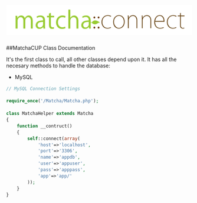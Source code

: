 ![Match::connect](../press/matcha-connect.png)
=====================

##MatchaCUP Class Documentation

It's the first class to call, all other classes depend upon it. It has all the necesary methods to handle the database:
- MySQL

```php
// MySQL Connection Settings

require_once('/Matcha/Matcha.php');

class MatchaHelper extends Matcha
{
    function __contruct()
    {
        self::connect(array(
            'host'=>'localhost',
            'port'=>'3306',
            'name'=>'appdb',
            'user'=>'appuser',
            'pass'=>'apppass',
            'app'=>'app/'
        ));
    }
}

```
